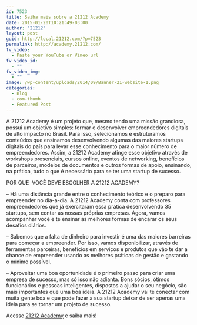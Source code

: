 ```yaml
---
id: 7523
title: Saiba mais sobre a 21212 Academy
date: 2015-01-20T10:21:49-03:00
author: "21212"
layout: post
guid: http://local.21212.com/?p=7523
permalink: http://academy.21212.com/
fv_video:
  - Paste your YouTube or Vimeo url
fv_video_id:
  - ""
fv_video_img:
  - ""
image: /wp-content/uploads/2014/09/Banner-21-website-1.png
categories:
  - Blog
  - com-thumb
  - Featured Post
---
```

A 21212 Academy é um projeto que, mesmo tendo uma missão grandiosa, possui um objetivo simples: formar e desenvolver empreendedores digitais de alto impacto no Brasil. Para isso, selecionamos e estruturamos conteúdos que ensinamos desenvolvendo algumas das maiores startups digitais do país para levar esse conhecimento para o maior número de empreendedores. Assim, a 21212 Academy atinge esse objetivo através de workshops presenciais, cursos online, eventos de networking, benefícios de parceiros, modelos de documentos e outros formas de apoio, ensinando, na prática, tudo o que é necessário para se ter uma startup de sucesso.

POR QUE  VOCÊ DEVE ESCOLHER A 21212 ACADEMY?

&#8211; Há uma distância grande entre o conhecimento teórico e o preparo para empreender no dia-a-dia. A 21212 Academy conta com professores empreendedores que já exercitaram essa prática desenvolvendo 35 startups, sem contar as nossas próprias empresas. Agora, vamos acompanhar você e te ensinar as melhores formas de encarar os seus desafios diários.

&#8211; Sabemos que a falta de dinheiro para investir é uma das maiores barreiras para começar a empreender. Por isso, vamos disponibilizar, através de ferramentas parceiras, benefícios em serviços e produtos que vão te dar a chance de empreender usando as melhores práticas de gestão e gastando o mínimo possível.

&#8211; Aproveitar uma boa oportunidade é o primeiro passo para criar uma empresa de sucesso, mas só isso não adianta. Bons sócios, ótimos funcionários e pessoas inteligentes, dispostos a ajudar o seu negócio, são mais importantes que uma boa ideia. A 21212 Academy vai te conectar com muita gente boa e que pode fazer a sua startup deixar de ser apenas uma ideia para se tornar um projeto de sucesso.

Acesse <a title="21212 Academy" href="http://academy.21212.com" target="_blank">21212 Academy</a> e saiba mais!